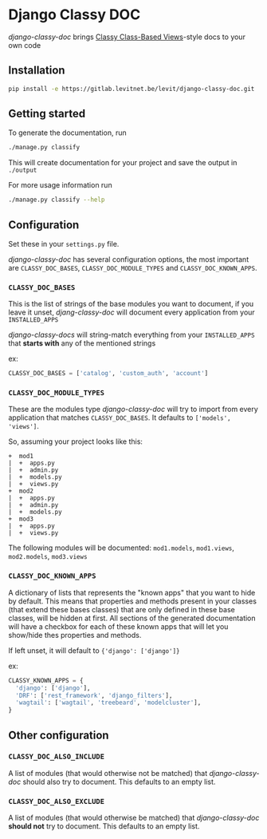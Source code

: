 # Django Classy DOC

*django-classy-doc* brings [Classy Class-Based Views](https://ccbv.co.uk)-style docs to your own code

## Installation

```bash
pip install -e https://gitlab.levitnet.be/levit/django-classy-doc.git
```

## Getting started

To generate the documentation, run

```bash
./manage.py classify
```

This will create documentation for your project and save the output in `./output`

For more usage information run

```bash
./manage.py classify --help
```

## Configuration

Set these in your `settings.py` file.

*django-classy-doc* has several configuration options, the most important are `CLASSY_DOC_BASES`, `CLASSY_DOC_MODULE_TYPES` and `CLASSY_DOC_KNOWN_APPS`.

### `CLASSY_DOC_BASES`

This is the list of strings of the base modules you want to document, if you leave it unset, *djang-classy-doc* will document every application from your `INSTALLED_APPS`

*django-classy-docs* will string-match everything from your `INSTALLED_APPS` that **starts with** any of the mentioned strings

ex:
```python
CLASSY_DOC_BASES = ['catalog', 'custom_auth', 'account']
```

### `CLASSY_DOC_MODULE_TYPES`

These are the modules type *django-classy-doc* will try to import from every application that matches `CLASSY_DOC_BASES`. It defaults to `['models', 'views']`.

So, assuming your project looks like this:
```
+  mod1
|  +  apps.py
|  +  admin.py
|  +  models.py
|  +  views.py
+  mod2
|  +  apps.py
|  +  admin.py
|  +  models.py
+  mod3
|  +  apps.py
|  +  views.py
```

The following modules will be documented: `mod1.models`, `mod1.views`, `mod2.models`, `mod3.views`

### `CLASSY_DOC_KNOWN_APPS`

A dictionary of lists that represents the "known apps" that you want to hide by default. This means that properties and methods present in your classes (that extend these bases classes) that are only defined in these base classes, will be hidden at first.
All sections of the generated documentation will have a checkbox for each of these known apps that will let you show/hide thes properties and methods.

If left unset, it will default to `{'django': ['django']}`

ex:
```python
CLASSY_KNOWN_APPS = {
  'django': ['django'],                                                      
  'DRF': ['rest_framework', 'django_filters'],
  'wagtail': ['wagtail', 'treebeard', 'modelcluster'],
}
```

## Other configuration

### `CLASSY_DOC_ALSO_INCLUDE`

A list of modules (that would otherwise not be matched) that *django-classy-doc* should also try to document. This defaults to an empty list.

### `CLASSY_DOC_ALSO_EXCLUDE`

A list of modules (that would otherwise be matched) that *django-classy-doc* **should not** try to document. This defaults to an empty list.
